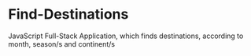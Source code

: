 # Find-Destinations
JavaScript Full-Stack Application, which finds destinations, according to month, season/s and continent/s

